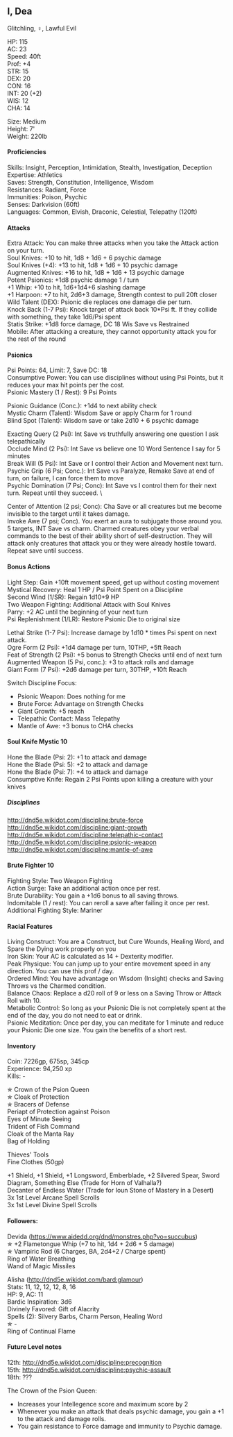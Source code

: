 ## I, Dea 
Glitchling, ♀, Lawful Evil

HP: 115 \
AC: 23 \
Speed: 40ft \
Prof: +4 \
STR: 15 \
DEX: 20 \
CON: 16 \
INT: 20 (+2) \
WIS: 12 \
CHA: 14

Size: Medium \
Height: 7' \
Weight: 220lb

#### Proficiencies
Skills: Insight, Perception, Intimidation, Stealth, Investigation, Deception \
Expertise: Athletics \
Saves: Strength, Constitution, Intelligence, Wisdom \
Resistances: Radiant, Force \
Immunities: Poison, Psychic \
Senses: Darkvision (60ft) \
Languages: Common, Elvish, Draconic, Celestial, Telepathy (120ft)

#### Attacks
Extra Attack: You can make three attacks when you take the Attack action on your turn. \
Soul Knives: +10 to hit, 1d8 + 1d6 + 6 psychic damage \
Soul Knives (+4): +13 to hit, 1d8 + 1d6 + 10 psychic damage \
Augmented Knives: +16 to hit, 1d8 + 1d6 + 13 psychic damage \
Potent Psionics: +1d8 psychic damage 1 / turn \
+1 Whip: +10 to hit, 1d6+1d4+6 slashing damage \
+1 Harpoon: +7 to hit, 2d6+3 damage, Strength contest to pull 20ft closer \
Wild Talent (DEX): Psionic die replaces one damage die per turn. \
Knock Back (1-7 Psi): Knock target of attack back 10\*Psi ft. If they collide with something, they take 1d6/Psi spent \
Statis Strike: +1d8 force damage, DC 18 Wis Save vs Restrained \
Mobile: After attacking a creature, they cannot opportunity attack you for the rest of the round

#### Psionics
Psi Points: 64, Limit: 7, Save DC: 18 \
Consumptive Power: You can use disciplines without using Psi Points, but it reduces your max hit points per the cost. \
Psionic Mastery (1 / Rest): 9 Psi Points

Psionic Guidance (Conc.): +1d4 to next ability check \
Mystic Charm (Talent): Wisdom Save or apply Charm for 1 round \
Blind Spot (Talent): Wisdom save or take 2d10 + 6 psychic damage 

Exacting Query (2 Psi): Int Save vs truthfully answering one question I ask telepathically \
Occlude Mind (2 Psi): Int Save vs believe one 10 Word Sentence I say for 5 minutes \
Break Will (5 Psi): Int Save or I control their Action and Movement next turn. \
Psychic Grip (6 Psi; Conc.): Int Save vs Paralyze, Remake Save at end of turn, on failure, I can force them to move \
Psychic Domination (7 Psi; Conc): Int Save vs I control them for their next turn. Repeat until they succeed. \

Center of Attention (2 psi; Conc): Cha Save or all creatures but me become invisible to the target until it takes damage. \
Invoke Awe (7 psi; Conc). You exert an aura to subjugate those around you. 5 targets, INT Save vs charm. Charmed creatures obey your verbal commands to the best of their ability short of self-destruction. They will attack only creatures that attack you or they were already hostile toward. Repeat save until success.

#### Bonus Actions
Light Step: Gain +10ft movement speed, get up without costing movement \
Mystical Recovery: Heal 1 HP / Psi Point Spent on a Discipline \
Second Wind (1/SR): Regain 1d10+9 HP \
Two Weapon Fighting: Additional Attack with Soul Knives \
Parry: +2 AC until the beginning of your next turn \
Psi Replenishment (1/LR): Restore Psionic Die to original size 

Lethal Strike (1-7 Psi): Increase damage by 1d10 \* times Psi spent on next attack. \
Ogre Form (2 Psi): +1d4 damage per turn, 10THP, +5ft Reach \
Feat of Strength (2 Psi): +5 bonus to Strength Checks until end of next turn \
Augmented Weapon (5 Psi, conc.): +3 to attack rolls and damage \
Giant Form (7 Psi): +2d6 damage per turn, 30THP, +10ft Reach 

Switch Discipline Focus: 
- Psionic Weapon: Does nothing for me
- Brute Force: Advantage on Strength Checks
- Giant Growth: +5 reach 
- Telepathic Contact: Mass Telepathy
- Mantle of Awe: +3 bonus to CHA checks

#### Soul Knife Mystic 10
Hone the Blade (Psi: 2): +1 to attack and damage \
Hone the Blade (Psi: 5): +2 to attack and damage \
Hone the Blade (Psi: 7): +4 to attack and damage \
Consumptive Knife: Regain 2 Psi Points upon killing a creature with your knives

##### Disciplines
http://dnd5e.wikidot.com/discipline:brute-force \
http://dnd5e.wikidot.com/discipline:giant-growth \
http://dnd5e.wikidot.com/discipline:telepathic-contact \
http://dnd5e.wikidot.com/discipline:psionic-weapon \
http://dnd5e.wikidot.com/discipline:mantle-of-awe

#### Brute Fighter 10
Fighting Style: Two Weapon Fighting \
Action Surge: Take an additional action once per rest. \
Brute Durability: You gain a +1d6 bonus to all saving throws. \
Indomitable (1 / rest): You can reroll a save after failing it once per rest. \
Additional Fighting Style: Mariner

#### Racial Features
Living Construct: You are a Construct, but Cure Wounds, Healing Word, and Spare the Dying work properly on you \
Iron Skin: Your AC is calculated as 14 + Dexterity modifier. \
Peak Physique: You can jump up to your entire movement speed in any direction. You can use this prof / day. \
Ordered Mind: You have advantage on Wisdom (Insight) checks and Saving Throws vs the Charmed condition. \
Balance Chaos: Replace a d20 roll of 9 or less on a Saving Throw or Attack Roll with 10. \
Metabolic Control: So long as your Psionic Die is not completely spent at the end of the day, you do not need to eat or drink. \
Psionic Meditation: Once per day, you can meditate for 1 minute and reduce your Psionic Die one size. You gain the benefits of a short rest. 

#### Inventory
Coin: 7226gp, 675sp, 345cp \
Experience: 94,250 xp \
Kills: -

✯ Crown of the Psion Queen \
✯ Cloak of Protection \
✯ Bracers of Defense \
Periapt of Protection against Poison \
Eyes of Minute Seeing \
Trident of Fish Command \
Cloak of the Manta Ray \
Bag of Holding 


Thieves' Tools \
Fine Clothes (50gp) 

+1 Shield, +1 Shield, +1 Longsword, Emberblade, +2 Silvered Spear, Sword Diagram, Something Else (Trade for Horn of Valhalla?) \
Decanter of Endless Water (Trade for Ioun Stone of Mastery in a Desert) \
3x 1st Level Arcane Spell Scrolls \
3x 1st Level Divine Spell Scrolls 

#### Followers: 
Devida (https://www.aidedd.org/dnd/monstres.php?vo=succubus) \
✯ +2 Flametongue Whip (+7 to hit, 1d4 + 2d6 + 5 damage) \
✯ Vampiric Rod (6 Charges, BA, 2d4+2 / Charge spent) \
Ring of Water Breathing \
Wand of Magic Missiles

Alisha (http://dnd5e.wikidot.com/bard:glamour) \
Stats: 11, 12, 12, 12, 8, 16 \
HP: 9, AC: 11 \
Bardic Inspiration: 3d6 \
Divinely Favored: Gift of Alacrity \
Spells (2): Silvery Barbs, Charm Person, Healing Word \
✯ - \
Ring of Continual Flame 

#### Future Level notes
12th: http://dnd5e.wikidot.com/discipline:precognition \
15th: http://dnd5e.wikidot.com/discipline:psychic-assault \
18th: ???

The Crown of the Psion Queen:
- Increases your Intellegence score and maximum score by 2
- Whenever you make an attack that deals psychic damage, you gain a +1 to the attack and damage rolls. 
- You gain resistance to Force damage and immunity to Psychic damage. 
